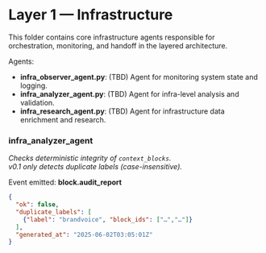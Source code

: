 # Layer 1 — Infrastructure

This folder contains core infrastructure agents responsible for orchestration, monitoring, and handoff in the layered architecture.

Agents:
- **infra_observer_agent.py**: (TBD) Agent for monitoring system state and logging.
- **infra_analyzer_agent.py**: (TBD) Agent for infra-level analysis and validation.
- **infra_research_agent.py**: (TBD) Agent for infrastructure data enrichment and research.

### infra_analyzer_agent

*Checks deterministic integrity of `context_blocks`.  
v0.1 only detects duplicate labels (case-insensitive).*

Event emitted: **block.audit_report**

```json
{
  "ok": false,
  "duplicate_labels": [
    {"label": "brandvoice", "block_ids": ["…","…"]}
  ],
  "generated_at": "2025-06-02T03:05:01Z"
}
